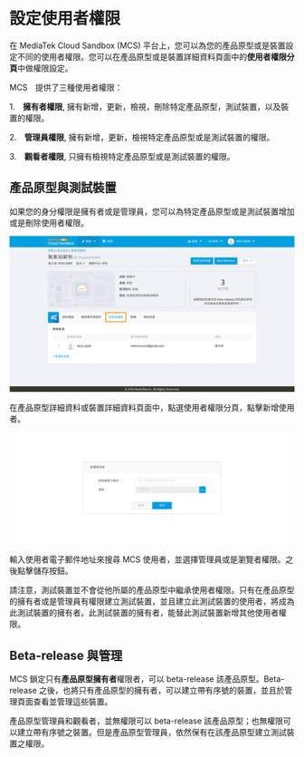 # 設定使用者權限

在 MediaTek Cloud Sandbox (MCS) 平台上，您可以為您的產品原型或是裝置設定不同的使用者權限。您可以在產品原型或是裝置詳細資料頁面中的**使用者權限分頁**中做權限設定。


MCS　提供了三種使用者權限：

1.　**擁有者權限**, 擁有新增，更新，檢視，刪除特定產品原型，測試裝置，以及裝置的權限。

2.　**管理員權限**, 擁有新增，更新，檢視特定產品原型或是測試裝置的權限。

3.　**觀看者權限**, 只擁有檢視特定產品原型或是測試裝置的權限。


## 產品原型與測試裝置

如果您的身分權限是擁有者或是管理員，您可以為特定產品原型或是測試裝置增加或是刪除使用者權限。

![](../images/User_privileges/img_privileges_01.png)

在產品原型詳細資料或裝置詳細資料頁面中，點選使用者權限分頁，點擊新增使用者。

![](../images/User_privileges/img_privileges_02.png)

輸入使用者電子郵件地址來搜尋 MCS 使用者，並選擇管理員或是瀏覽者權限。之後點擊儲存按鈕。

請注意，測試裝置並不會從他所屬的產品原型中繼承使用者權限。只有在產品原型的擁有者或是管理員有權限建立測試裝置，並且建立此測試裝置的使用者，將成為此測試裝置的擁有者。此測試裝置的擁有者，能替此測試裝置新增其他使用者權限。

## Beta-release 與管理

MCS 鎖定只有**產品原型擁有者**權限者，可以 beta-release 該產品原型。Beta-release 之後，也將只有產品原型的擁有者，可以建立帶有序號的裝置，並且於管理頁面查看並管理這些裝置。

產品原型管理員和觀看者，並無權限可以 beta-release 該產品原型；也無權限可以建立帶有序號之裝置。但是產品原型管理員，依然保有在該產品原型建立測試裝置之權限。
